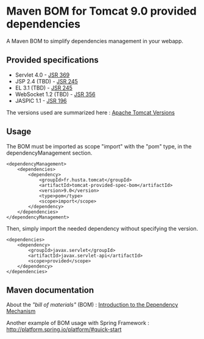 # Maven BOM for Tomcat 9.0 provided dependencies

A Maven BOM to simplify dependencies management in your webapp.

## Provided specifications

- Servlet 4.0 - [JSR 369](https://jcp.org/en/jsr/detail?id=369)
- JSP 2.4 (TBD) - [JSR 245](http://jcp.org/en/jsr/detail?id=245)
- EL 3.1 (TBD) - [JSR 245](http://jcp.org/en/jsr/detail?id=245)
- WebSocket 1.2 (TBD) - [JSR 356](https://jcp.org/en/jsr/detail?id=356)
- JASPIC 1.1 - [JSR 196](https://jcp.org/en/jsr/detail?id=196)

The versions used are summarized here :
[Apache Tomcat Versions](http://tomcat.apache.org/whichversion.html)

## Usage

The BOM must be imported as scope "import" with the "pom" type, in the dependencyManagement section. 

    <dependencyManagement>
        <dependencies>
            <dependency>
                <groupId>fr.husta.tomcat</groupId>
                <artifactId>tomcat-provided-spec-bom</artifactId>
                <version>9.0</version>
                <type>pom</type>
                <scope>import</scope>
            </dependency>
        </dependencies>
    </dependencyManagement>

Then, simply import the needed dependency without specifying the version.

    <dependencies>
        <dependency>
            <groupId>javax.servlet</groupId>
            <artifactId>javax.servlet-api</artifactId>
            <scope>provided</scope>
        </dependency>
    </dependencies>

## Maven documentation

About the _"bill of materials"_ (BOM) : [Introduction to the Dependency Mechanism](https://maven.apache.org/guides/introduction/introduction-to-dependency-mechanism.html#Importing_Dependencies)

Another example of BOM usage with Spring Framework : http://platform.spring.io/platform/#quick-start
